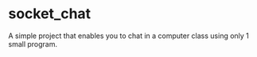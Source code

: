 # socket_chat
A simple project that enables you to chat in a computer class using only 1 small program.
